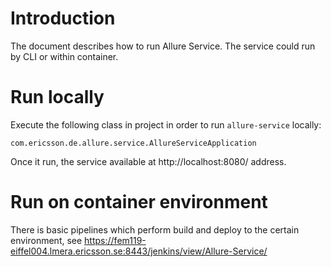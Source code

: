 <head>
    <title>Allure Service Installation</title>
</head>

# Introduction
The document describes how to run Allure Service.
The service could run by CLI or within container. 

# Run locally
Execute the following class in project in order to run `allure-service` locally:
```
com.ericsson.de.allure.service.AllureServiceApplication
```
Once it run, the service available at http://localhost:8080/ address.

# Run on container environment
There is basic pipelines which perform build and deploy to the certain environment, see https://fem119-eiffel004.lmera.ericsson.se:8443/jenkins/view/Allure-Service/
